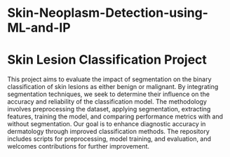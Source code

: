 # Skin-Neoplasm-Detection-using-ML-and-IP

# Skin Lesion Classification Project

This project aims to evaluate the impact of segmentation on the binary classification of skin lesions as either benign or malignant. By integrating segmentation techniques, we seek to determine their influence on the accuracy and reliability of the classification model. The methodology involves preprocessing the dataset, applying segmentation, extracting features, training the model, and comparing performance metrics with and without segmentation. Our goal is to enhance diagnostic accuracy in dermatology through improved classification methods. The repository includes scripts for preprocessing, model training, and evaluation, and welcomes contributions for further improvement.
